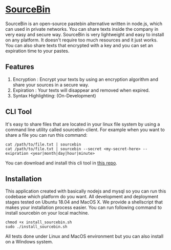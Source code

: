 # [SourceBin](http://sourcebin.tk/)
SourceBin is an open-source pastebin alternative written in node.js, which can used in private networks.
You can share texts inside the company in very easy and secure way. SourceBin is very lightweight and easy to install
on any platform. It doesn't require too much resources and it just works. You can also share texts that encrypted with a key
and you can set an expiration time to your pastes.

## Features
1. Encryption : Encrypt your texts by using an encryption algorithm and share your sources in a secure way. 
2. Expiration : Your texts will disappear and removed when expired.
3. Syntax Highlighting: (On-Development)

## CLI Tool

It's easy to share files that are located in your linux file system by using a command line utility called sourcebin-client. For example when you want to share a file you can run this command:
```
cat /path/to/file.txt | sourcebin
cat /path/to/file.txt | sourcebin --secret <my-secret-here> --exipration <year|month|day|hour|minute>
```
You can download and install this cli tool in [this repo](https://github.com/tahtaciburak/sourcebin-client).

## Installation

This application created with basically nodejs and mysql so you can run this codebase which platform do you want. All development and deployment stages tested on Ubuntu 18.04 and MacOS X. We provide a shellscript that makes your installation process easier. You can run following command to install sourcebin on your local machine. 

```
chmod +x install_sourcebin.sh
sudo ./install_sourcebin.sh
```

All tests done under Linux and MacOS environment but you can also install on a Windows system. 


